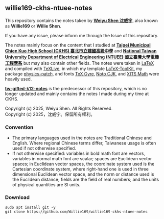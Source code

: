 ## willie169-ckhs-ntuee-notes

This repository contains the notes taken by [**Weiyu Shen 沈威宇**](https://github.com/Willie169), also known as **Willie169** or **Willie Shen**.

If you have any issue, please inform me through the Issue of this repository.

The notes mainly focus on the content that I studied at [**Taipei Municipal Chien Kuo High School (CKHS) 臺北市立建國高級中學**](https://www.ck.tp.edu.tw) and [**National Taiwan University Department of Electrical Engineering (NTUEE) 國立臺灣大學電機工程學系**](https://web.ee.ntu.edu.tw) but may also contain other fields. The notes were taken in [LaTeX](https://www.latex-project.org) and compiled with [TeXLive](https://www.tug.org/texlive), in which my template [LaTeX-ToolKit](https://github.com/Willie169/LaTeX-ToolKit), my package [physics-patch](https://github.com/Willie169/physics-patch), and fonts [TeX Gyre](https://ctan.org/pkg/tex-gyre), [Noto CJK](https://github.com/notofonts/noto-cjk), and [XITS Math](https://github.com/aliftype/xits) were heavily used.

[**tw-gifted-k12-notes**](https://github.com/Willie169/tw-gifted-k12-notes) is the predecessor of this repository, which is no longer updated and mainly contains the notes I made during my time at CKHS.

Copyright (c) 2025, Weiyu Shen. All Rights Reserved.<br />
Copyright (c) 2025，沈威宇。保留所有權利。

### Convention

- The primary languages used in the notes are Traditional Chinese and English. Where regional Chinese terms differ, Taiwanese usage is often used if not otherwise specified.
- If not otherwise specified: variables in bold math font are vectors, variables in normal math font are scalar; spaces are Euclidean vector spaces; in Euclidean vector spaces, the coordinate system used is the Cartesian coordinate system, where right-hand one is used in three dimensional Euclidean vector space, and the norm or distance used is the Euclidean distance; fields are the field of real numbers; and the units of physical quantities are SI units.

### Download

```
sudo apt install git -y
git clone https://github.com/Willie169/willie169-ckhs-ntuee-notes
```
